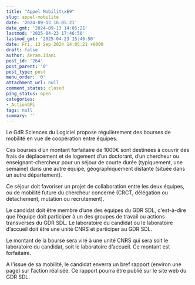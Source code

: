 ```yaml
---
title: "Appel Mobilit\xE9"
slug: appel-mobilite
date: '2024-09-13 16:05:21'
date_gmt: '2024-09-13 14:05:21'
lastmod: '2025-04-23 17:46:50'
lastmod_gmt: '2025-04-23 15:46:50'
date: Fri, 13 Sep 2024 14:05:21 +0000
draft: false
author: Akram.Idani
post_id: '264'
post_parent: '0'
post_type: post
menu_order: '0'
attachment_url: null
comment_status: closed
ping_status: open
categories:
- ActionGPL
tags: null
summary: ''
---
```


Le GdR Sciences du Logiciel propose régulièrement des bourses de mobilité en vue de coopération entre équipes.

Ces bourses d’un montant forfaitaire de 1000€ sont destinées à couvrir des frais de déplacement et de logement d’un doctorant, d’un chercheur ou enseignant-chercheur pour un séjour de courte durée (typiquement, une semaine) dans une autre équipe, géographiquement distante (située dans un autre département).

Ce séjour doit favoriser un projet de collaboration entre les deux équipes, ou de mobilité future du chercheur concerné (CRCT, délégation ou détachement, mutation ou recrutement).

Le candidat doit être membre d’une des équipes du GDR SDL, c'est-à-dire que l’équipe doit participer à un des groupes de travail ou actions transverses du GDR SDL. Le laboratoire du candidat ou le laboratoire d’accueil doit être une unité CNRS et participer au GDR SDL.

Le montant de la bourse sera viré à une unité CNRS qui sera soit le laboratoire du candidat, soit le laboratoire d’accueil. Ce montant est forfaitaire.

A l’issue de sa mobilité, le candidat enverra un bref rapport (environ une page) sur l’action réalisée. Ce rapport pourra être publié sur le site web du GDR SDL.
